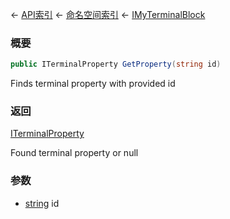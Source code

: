 ← [API索引](Api-Index) ← [命名空间索引](Namespace-Index) ← [IMyTerminalBlock](Sandbox.ModAPI.Ingame.IMyTerminalBlock)

### 概要

```csharp
public ITerminalProperty GetProperty(string id)
```

Finds terminal property with provided id

### 返回

[ITerminalProperty](Sandbox.ModAPI.Interfaces.ITerminalProperty)

Found terminal property or null

### 参数

* [string](https://docs.microsoft.com/en-us/dotnet/api/System.String?view=netframework-4.6) id
